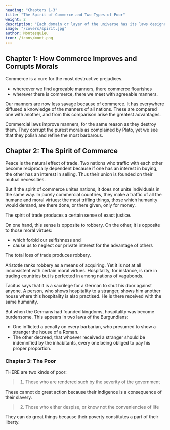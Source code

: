 ```yaml
---
heading: "Chapters 1-3"
title: "The Spirit of Commerce and Two Types of Poor"
weight: 2
description: "Each domain or layer of the universe has its laws designed by the Creator"
image: "/covers/spirit.jpg"
author: Montesquieu
icon: /icons/mont.png
---
```




## Chapter 1: How Commerce Improves and Corrupts Morals

Commerce is a cure for the most destructive prejudices.
- whereever we find agreeable manners, there commerce flourishes
- wherever there is commerce, there we meet with agreeable manners.

Our manners are now less savage because of commerce. It has everywhere diffused a knowledge of the manners of all nations. These are compared one with another, and from this comparison arise the greatest advantages. 

Commercial laws improve manners, for the same reason as they destroy them. They corrupt the purest morals as complained by Plato, yet we see that they polish and refine the most barbarous.



## Chapter 2: The Spirit of Commerce

Peace is the natural effect of trade. Two nations who traffic with each other become reciprocally dependent because if one has an interest in buying, the other has an interest in selling. Thus their union is founded on their mutual necessities.

But if the spirit of commerce unites nations, it does not unite individuals in the same way. In purely commercial countries, they make a traffic of all the humane and moral virtues:
    the most trifling things, those which humanity would demand, are there done, or there given, only for money.

The spirit of trade produces a certain sense of exact justice.

On one hand, this sense is opposite to robbery.
On the other, it is opposite to those moral virtues:
- which forbid our selfishness and
- cause us to neglect our private interest for the advantage of others

The total loss of trade produces robbery.

Aristotle ranks robbery as a means of acquiring. Yet it is not at all inconsistent with certain moral virtues. Hospitality, for instance, is rare in trading countries but is perfected in among nations of vagabonds.   

Tacitus says that it is a sacrilege for a German to shut his door against anyone.  A person, who shows hospitality to a stranger, shows him another house where this hospitality is also practised. He is there received with the same humanity.

But when the Germans had founded kingdoms, hospitality was become burdensome. This appears in two laws of the Burgundians:
- One inflicted a penalty on every barbarian, who presumed to show a stranger the house of a Roman.
- The other decreed, that whoever received a stranger should be indemnified by the inhabitants, every one being obliged to pay his proper proportion.



### Chapter 3: The Poor

THERE are two kinds of poor:

> 1. Those who are rendered such by the severity of the government

These cannot do great action because their indigence is a consequence of their slavery.

> 2. Those who either despise, or know not the conveniencies of life

They can do great things because their poverty constitutes a part of their liberty.

